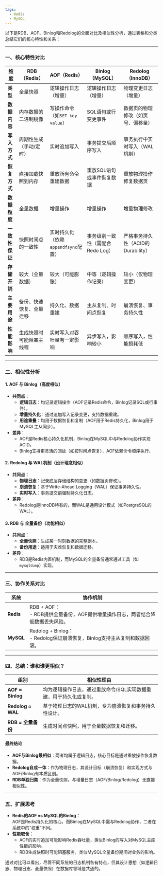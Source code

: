 ```yaml
---
tags:
  - Redis
  - MySQL
---
```

以下是RDB、AOF、Binlog和Redolog的全面对比及相似性分析，通过表格和分类总结它们的核心特性和关系：

---

### **一、核心特性对比**

| **维度**    | **RDB（Redis）** | **AOF（Redis）**           | **Binlog（MySQL）**    | **Redolog（InnoDB）**      |
| --------- | -------------- | ------------------------ | -------------------- | ------------------------ |
| **类型**    | 全量快照           | 逻辑操作日志（增量）               | 逻辑操作日志（增量）           | 物理变更日志（增量）               |
| **数据内容**  | 内存数据的二进制镜像     | 写操作命令（如`SET key value`）  | SQL语句或行变更事件          | 数据页的物理修改（如页号、偏移量）        |
| **写入方式**  | 周期性生成（手动/定时）   | 实时追加写入                   | 事务提交后顺序写入            | 事务执行中实时写入（WAL机制）         |
| **恢复方式**  | 直接加载快照到内存      | 重放所有命令重建数据               | 重放SQL语句或事件恢复数据       | 重放物理操作修复数据页              |
| **数据粒度**  | 全量数据           | 增量操作                     | 增量操作                 | 增量物理修改                   |
| **一致性保证** | 快照时间点的一致性      | 实时持久化（依赖`appendfsync`配置） | 事务级别一致性（需配合Redo Log） | 严格事务持久性（ACID的Durability） |
| **存储开销**  | 较大（全量数据）       | 较大（可能膨胀）                 | 中等（逻辑操作记录）           | 较小（仅物理变更）                |
| **主要用途**  | 备份、快速恢复、全量迁移   | 持久化、数据重建                 | 主从复制、时间点恢复           | 崩溃恢复、事务持久性               |
| **性能影响**  | 生成快照时可能阻塞主线程   | 实时写入对吞吐量有一定影响            | 异步写入，影响较小            | 顺序写入，性能损耗低               |

---

### **二、相似性分析**

#### **1. AOF 与 Binlog（高度相似）**
- **共同点**：  
  - **逻辑日志**：均记录逻辑操作（AOF记录Redis命令，Binlog记录SQL或行事件）。  
  - **增量持久化**：通过追加写入记录变更，支持数据重建。  
  - **用途重叠**：均用于数据恢复和复制（AOF用于Redis持久化，Binlog用于MySQL主从同步）。  
- **差异**：  
  - AOF是Redis核心持久化机制，Binlog在MySQL中与Redolog协作实现ACID。  
  - Binlog支持更灵活的回放（如按时间点恢复），AOF依赖命令顺序执行。

#### **2. Redolog 与 WAL机制（设计理念相似）**
- **共同点**：  
  - **物理日志**：记录底层存储结构的变更（如数据页修改）。  
  - **崩溃恢复**：基于Write-Ahead Logging（WAL）保证事务持久性。  
  - **实时写入**：事务提交前强制持久化日志。  
- **差异**：  
  - Redolog是InnoDB特有的，而WAL是通用设计模式（如PostgreSQL的WAL）。  

#### **3. RDB 与 全量备份（功能相似）**
- **共同点**：  
  - **全量快照**：生成某一时刻数据的完整副本。  
  - **备份用途**：适用于灾难恢复和数据迁移。  
- **差异**：  
  - RDB是Redis内置机制，而MySQL的全量备份通常通过工具（如`mysqldump`）实现。  

---

### **三、协作关系对比**

| **系统**   | **协作机制**                                                                 |
|------------|------------------------------------------------------------------------------|
| **Redis**  | RDB + AOF：<br> - RDB提供全量备份，AOF提供增量操作日志，两者结合降低数据丢失风险。 |
| **MySQL**  | Redolog + Binlog：<br> - Redolog保证崩溃恢复，Binlog支持主从复制和数据回滚。      |

---

### **四、总结：谁和谁更相似？**

| **组别**               | **相似性理由**                                                                 |
|------------------------|------------------------------------------------------------------------------|
| **AOF ≈ Binlog**       | 均为逻辑操作日志，通过重放命令/SQL实现数据重建，用于持久化或复制。             |
| **Redolog ≈ WAL**      | 基于物理日志的WAL机制，专为崩溃恢复和事务持久性设计。                          |
| **RDB ≈ 全量备份**     | 生成时间点快照，用于全量数据恢复和迁移。                                       |

#### **最终结论**
- **AOF与Binlog最相似**：两者均属于逻辑日志，核心目标是通过重放操作恢复数据。  
- **Redolog自成一体**：作为物理日志，其设计目标（崩溃恢复）和实现方式与AOF/Binlog有本质区别。  
- **RDB单独归类**：作为全量快照，与增量日志（AOF/Binlog/Redolog）无直接相似性。  

---

### **五、扩展思考**
- **Redis的AOF vs MySQL的Binlog**：  
  AOF是Redis持久化的核心，而Binlog在MySQL中需与Redolog协作，二者在系统中的“权重”不同。  
- **性能取舍**：  
  - AOF的实时追加可能影响Redis吞吐量，类似Binlog的写入对MySQL主库性能的影响。  
  - RDB生成快照时可能阻塞服务，类似MySQL全量备份期间对业务的影响。  

通过对比可以看出，尽管不同系统的日志机制各有特点，但其设计思想（如逻辑日志、物理日志、全量快照）在数据库领域是共通的。